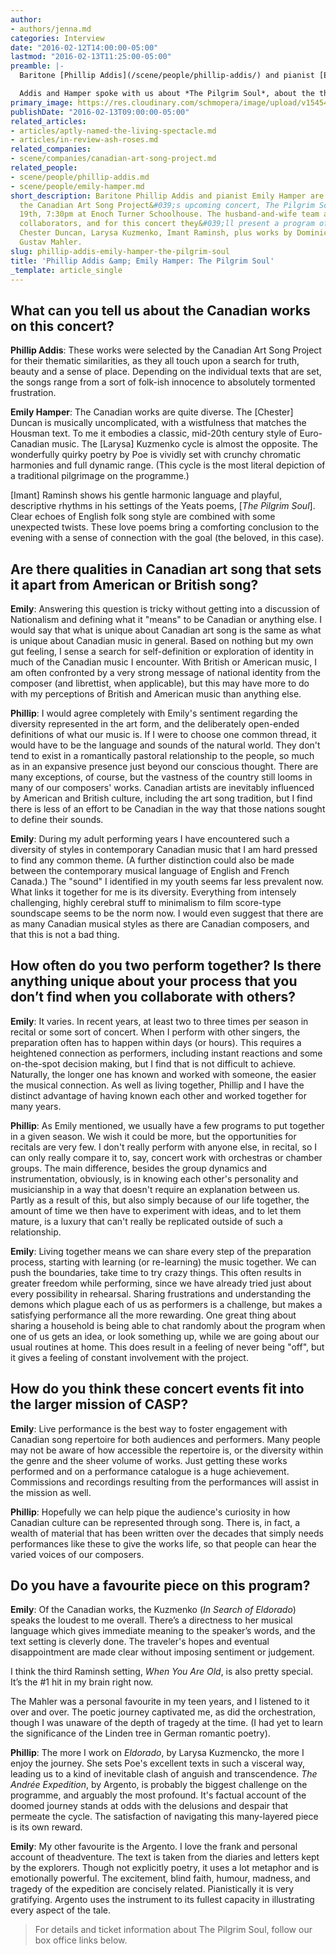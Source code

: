 ```yaml
---
author:
- authors/jenna.md
categories: Interview
date: "2016-02-12T14:00:00-05:00"
lastmod: "2016-02-13T11:25:00-05:00"
preamble: |-
  Baritone [Phillip Addis](/scene/people/phillip-addis/) and pianist [Emily Hamper](/scene/people/emily-hamper/) are preparing for the [Canadian Art Song Project](/scene/companies/canadian-art-song-project/)'s upcoming concert, [*The Pilgrim Soul*](http://www.canadianartsongproject.ca/concert-season/#feb19), **February 19th, 7:30pm at Enoch Turner Schoolhouse**. The husband-and-wife team are longtime collaborators, and for this concert they'll present a program of music by Canadians Chester Duncan, Larysa Kuzmenko, Imant Raminsh, plus works by Dominick Argento and Gustav Mahler.

  Addis and Hamper spoke with us about *The Pilgrim Soul*, about the themes in Canadian art song, and about their unique partnership.
primary_image: https://res.cloudinary.com/schmopera/image/upload/v1545409169/media/webhook-uploads/1455305269116/pilgrimSquare.jpg.jpg
publishDate: "2016-02-13T09:00:00-05:00"
related_articles:
- articles/aptly-named-the-living-spectacle.md
- articles/in-review-ash-roses.md
related_companies:
- scene/companies/canadian-art-song-project.md
related_people:
- scene/people/phillip-addis.md
- scene/people/emily-hamper.md
short_description: Baritone Phillip Addis and pianist Emily Hamper are preparing for
  the Canadian Art Song Project&#039;s upcoming concert, The Pilgrim Soul, February
  19th, 7:30pm at Enoch Turner Schoolhouse. The husband-and-wife team are longtime
  collaborators, and for this concert they&#039;ll present a program of music by Canadians
  Chester Duncan, Larysa Kuzmenko, Imant Raminsh, plus works by Dominick Argento and
  Gustav Mahler.
slug: phillip-addis-emily-hamper-the-pilgrim-soul
title: 'Phillip Addis &amp; Emily Hamper: The Pilgrim Soul'
_template: article_single
---
```


## What can you tell us about the Canadian works on this concert? 

**Phillip Addis**: These works were selected by the Canadian Art Song Project for their thematic similarities, as they all touch upon a search for truth, beauty and a sense of place. Depending on the individual texts that are set, the songs range from a sort of folk-ish innocence to absolutely tormented frustration.  

**Emily Hamper**: The Canadian works are quite diverse. The [Chester] Duncan is musically uncomplicated, with a wistfulness that matches the Housman text. To me it embodies a classic, mid-20th century style of Euro-Canadian music. The [Larysa] Kuzmenko cycle is almost the opposite. The wonderfully quirky poetry by Poe is vividly set with crunchy chromatic harmonies and full dynamic range. (This cycle is the most literal depiction of a traditional pilgrimage on the programme.)

[Imant] Raminsh shows his gentle harmonic language and playful, descriptive rhythms in his settings of the Yeats poems, [*The Pilgrim Soul*]. Clear echoes of English folk song style are combined with some unexpected twists. These love poems bring a comforting conclusion to the evening with a sense of connection with the goal (the beloved, in this case).

## Are there qualities in Canadian art song that sets it apart from American or British song?

**Emily**: Answering this question is tricky without getting into a discussion of Nationalism and defining what it "means" to be Canadian or anything else. I would say that what is unique about Canadian art song is the same as what is unique about Canadian music in general. Based on nothing but my own gut feeling, I sense a search for self-definition or exploration of identity in much of the Canadian music I encounter. With British or American music, I am often confronted by a very strong message of national identity from the composer (and librettist, when applicable), but this may have more to do with my perceptions of British and American music than anything else. 

**Phillip**: I would agree completely with Emily's sentiment regarding the diversity represented in the art form, and the deliberately open-ended definitions of what our music is. If I were to choose one common thread, it would have to be the language and sounds of the natural world. They don't tend to exist in a romantically pastoral relationship to the people, so much as in an expansive presence just beyond our conscious thought. There are many exceptions, of course, but the vastness of the country still looms in many of our composers' works.  Canadian artists are inevitably influenced by American and British culture, including the art song tradition, but I find there is less of an effort to be Canadian in the way that those nations sought to define their sounds.

**Emily**: During my adult performing years I have encountered such a diversity of styles in contemporary Canadian music that I am hard pressed to find any common theme. (A further distinction could also be made between the contemporary musical language of English and French Canada.) The "sound" I identified in my youth seems far less prevalent now. What links it together for me is its diversity. Everything from intensely challenging, highly cerebral stuff to minimalism to film score-type soundscape seems to be the norm now. I would even suggest that there are as many Canadian musical styles as there are Canadian composers, and that this is not a bad thing.

## How often do you two perform together? Is there anything unique about your process that you don’t find when you collaborate with others?

**Emily**: It varies. In recent years, at least two to three times per season in recital or some sort of concert. When I perform with other singers, the preparation often has to happen within days (or hours). This requires a heightened connection as performers, including instant reactions and some on-the-spot decision making, but I find that is not difficult to achieve. Naturally, the longer one has known and worked with someone, the easier the musical connection. As well as living together, Phillip and I have the distinct advantage of having known each other and worked together for many years. 

**Phillip**: As Emily mentioned, we usually have a few programs to put together in a given season.  We wish it could be more, but the opportunities for recitals are very few.  I don't really perform with anyone else, in recital, so I can only really compare it to, say, concert work with orchestras or chamber groups.  The main difference, besides the group dynamics and instrumentation, obviously, is in knowing each other's personality and musicianship in a way that doesn't require an explanation between us. Partly as a result of this, but also simply because of our life together, the amount of time we then have to experiment with ideas, and to let them mature, is a luxury that can't really be replicated outside of such a relationship.

**Emily**: Living together means we can share every step of the preparation process, starting with learning (or re-learning) the music together. We can push the boundaries, take time to try crazy things. This often results in greater freedom while performing, since we have already tried just about every possibility in rehearsal. Sharing frustrations and understanding the demons which plague each of us as performers is a challenge, but makes a satisfying performance all the more rewarding. One great thing about sharing a household is being able to chat randomly about the program when one of us gets an idea, or look something up, while we are going about our usual routines at home. This does result in a feeling of never being "off", but it gives a feeling of constant involvement with the project.

## How do you think these concert events fit into the larger mission of CASP?

**Emily**: Live performance is the best way to foster engagement with Canadian song repertoire for both audiences and performers. Many people may not be aware of how accessible the repertoire is, or the diversity within the genre and the sheer volume of works. Just getting these works performed and on a performance catalogue is a huge achievement. Commissions and recordings resulting from the performances will assist in the mission as well. 

**Phillip**: Hopefully we can help pique the audience's curiosity in how Canadian culture can be represented through song. There is, in fact, a wealth of material that has been written over the decades that simply needs performances like these to give the works life, so that people can hear the varied voices of our composers.

## Do you have a favourite piece on this program?

**Emily**: Of the Canadian works, the Kuzmenko (*In Search of Eldorado*) speaks the loudest to me overall. There’s a directness to her musical language which gives immediate meaning to the speaker’s words, and the text setting is cleverly done. The traveler's hopes and eventual disappointment are made clear without imposing sentiment or judgement. 

I think the third Raminsh setting, *When You Are Old*, is also pretty special. It’s the #1 hit in my brain right now.

The Mahler was a personal favourite in my teen years, and I listened to it over and over. The poetic journey captivated me, as did the orchestration, though I was unaware of the depth of tragedy at the time. (I had yet to learn the significance of the Linden tree in German romantic poetry).

**Phillip**: The more I work on *Eldorado*, by Larysa Kuzmencko, the more I enjoy the journey.  She sets Poe's excellent texts in such a visceral way, leading us to a kind of inevitable clash of anguish and transcendence. *The Andrée Expedition*, by Argento, is probably the biggest challenge on the programme, and arguably the most profound.  It's factual account of the doomed journey stands at odds with the delusions and despair that permeate the cycle.  The satisfaction of navigating this many-layered piece is its own reward.

**Emily**: My other favourite is the Argento. I love the frank and personal account of theadventure. The text is taken from the diaries and letters kept by the explorers. Though not explicitly poetry, it uses a lot metaphor and is emotionally powerful. The excitement, blind faith, humour, madness, and tragedy of the expedition are concisely related. Pianistically it is very gratifying. Argento uses the instrument to its fullest capacity in illustrating every aspect of the tale.

>For details and ticket information about The Pilgrim Soul, follow our box office links below.
